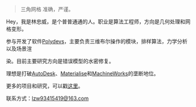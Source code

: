 > 三角网格
> 准确，严谨。

Hey，我是林忠威，是个普普通通的人。职业是算法工程师，方向是几何处理和网格变形。

参与开发了软件[Polydevs](http://www.polydevs.cn/)，主要负责三维布尔操作的模块，排样算法，力学分析以及场景渲

染。目前主要研究方向是错误模型的水密修复。


理想是打破[AutoDesk](https://www.autodesk.com.cn/)、[Materialise](http://www.materialise.com/)和[MachineWorks](https://www.machineworks.com/)的垄断地位。


更多的项目和研究，可以戳[这里](http://extrelin.github.io/portfolio/)。


联系方式：lzw93415419@163.com


